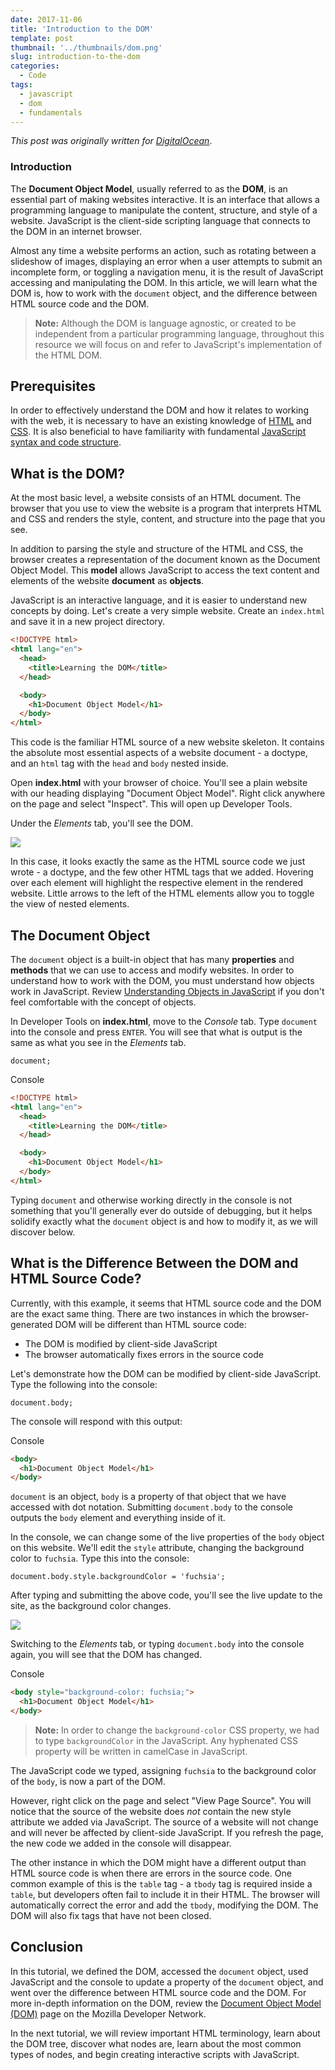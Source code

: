```yaml
---
date: 2017-11-06
title: 'Introduction to the DOM'
template: post
thumbnail: '../thumbnails/dom.png'
slug: introduction-to-the-dom
categories:
  - Code
tags:
  - javascript
  - dom
  - fundamentals
---
```


_This post was originally written for [DigitalOcean](https://www.digitalocean.com/community/tutorials/introduction-to-the-dom)_.

### Introduction

The **Document Object Model**, usually referred to as the **DOM**, is an essential part of making websites interactive. It is an interface that allows a programming language to manipulate the content, structure, and style of a website. JavaScript is the client-side scripting language that connects to the DOM in an internet browser.

Almost any time a website performs an action, such as rotating between a slideshow of images, displaying an error when a user attempts to submit an incomplete form, or toggling a navigation menu, it is the result of JavaScript accessing and manipulating the DOM. In this article, we will learn what the DOM is, how to work with the `document` object, and the difference between HTML source code and the DOM.

> **Note:** Although the DOM is language agnostic, or created to be independent from a particular programming language, throughout this resource we will focus on and refer to JavaScript's implementation of the HTML DOM.

## Prerequisites

In order to effectively understand the DOM and how it relates to working with the web, it is necessary to have an existing knowledge of [HTML](https://developer.mozilla.org/en-US/docs/Web/HTML) and [CSS](https://developer.mozilla.org/en-US/docs/Web/CSS). It is also beneficial to have familiarity with fundamental [JavaScript syntax and code structure](/understanding-syntax-and-code-structure-in-javascript).

## What is the DOM?

At the most basic level, a website consists of an HTML document. The browser that you use to view the website is a program that interprets HTML and CSS and renders the style, content, and structure into the page that you see.

In addition to parsing the style and structure of the HTML and CSS, the browser creates a representation of the document known as the Document Object Model. This **model** allows JavaScript to access the text content and elements of the website **document** as **objects**.

JavaScript is an interactive language, and it is easier to understand new concepts by doing. Let's create a very simple website. Create an `index.html` and save it in a new project directory.

```html
<!DOCTYPE html>
<html lang="en">
  <head>
    <title>Learning the DOM</title>
  </head>

  <body>
    <h1>Document Object Model</h1>
  </body>
</html>
```

This code is the familiar HTML source of a new website skeleton. It contains the absolute most essential aspects of a website document - a doctype, and an `html` tag with the `head` and `body` nested inside.

Open **index.html** with your browser of choice. You'll see a plain website with our heading displaying "Document Object Model". Right click anywhere on the page and select "Inspect". This will open up Developer Tools.

Under the _Elements_ tab, you'll see the DOM.

![](../images/the-dom.png)

In this case, it looks exactly the same as the HTML source code we just wrote - a doctype, and the few other HTML tags that we added. Hovering over each element will highlight the respective element in the rendered website. Little arrows to the left of the HTML elements allow you to toggle the view of nested elements.

## The Document Object

The `document` object is a built-in object that has many **properties** and **methods** that we can use to access and modify websites. In order to understand how to work with the DOM, you must understand how objects work in JavaScript. Review [Understanding Objects in JavaScript](/understanding-objects-in-javascript) if you don't feel comfortable with the concept of objects.

In Developer Tools on **index.html**, move to the _Console_ tab. Type `document` into the console and press `ENTER`. You will see that what is output is the same as what you see in the _Elements_ tab.

```terminal
document;
```

<div class="filename">Console</div>

```html
<!DOCTYPE html>
<html lang="en">
  <head>
    <title>Learning the DOM</title>
  </head>

  <body>
    <h1>Document Object Model</h1>
  </body>
</html>
```

Typing `document` and otherwise working directly in the console is not something that you'll generally ever do outside of debugging, but it helps solidify exactly what the `document` object is and how to modify it, as we will discover below.

## What is the Difference Between the DOM and HTML Source Code?

Currently, with this example, it seems that HTML source code and the DOM are the exact same thing. There are two instances in which the browser-generated DOM will be different than HTML source code:

- The DOM is modified by client-side JavaScript
- The browser automatically fixes errors in the source code

Let's demonstrate how the DOM can be modified by client-side JavaScript. Type the following into the console:

```terminal
document.body;
```

The console will respond with this output:

<div class="filename">Console</div>

```html
<body>
  <h1>Document Object Model</h1>
</body>
```

`document` is an object, `body` is a property of that object that we have accessed with dot notation. Submitting `document.body` to the console outputs the `body` element and everything inside of it.

In the console, we can change some of the live properties of the `body` object on this website. We'll edit the `style` attribute, changing the background color to `fuchsia`. Type this into the console:

```terminal
document.body.style.backgroundColor = 'fuchsia';
```

After typing and submitting the above code, you'll see the live update to the site, as the background color changes.

![](../images/modifying-the-dom.png)

Switching to the _Elements_ tab, or typing `document.body` into the console again, you will see that the DOM has changed.

<div class="filename">Console</div>

```html
<body style="background-color: fuchsia;">
  <h1>Document Object Model</h1>
</body>
```

> **Note:** In order to change the `background-color` CSS property, we had to type `backgroundColor` in the JavaScript. Any hyphenated CSS property will be written in camelCase in JavaScript.

The JavaScript code we typed, assigning `fuchsia` to the background color of the `body`, is now a part of the DOM.

However, right click on the page and select "View Page Source". You will notice that the source of the website does _not_ contain the new style attribute we added via JavaScript. The source of a website will not change and will never be affected by client-side JavaScript. If you refresh the page, the new code we added in the console will disappear.

The other instance in which the DOM might have a different output than HTML source code is when there are errors in the source code. One common example of this is the `table` tag - a `tbody` tag is required inside a `table`, but developers often fail to include it in their HTML. The browser will automatically correct the error and add the `tbody`, modifying the DOM. The DOM will also fix tags that have not been closed.

## Conclusion

In this tutorial, we defined the DOM, accessed the `document` object, used JavaScript and the console to update a property of the `document` object, and went over the difference between HTML source code and the DOM. For more in-depth information on the DOM, review the [Document Object Model (DOM)](https://developer.mozilla.org/en-US/docs/Web/API/Document_Object_Model) page on the Mozilla Developer Network.

In the next tutorial, we will review important HTML terminology, learn about the DOM tree, discover what nodes are, learn about the most common types of nodes, and begin creating interactive scripts with JavaScript.
